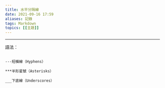 ```yaml
---
title: 水平分隔線
date: 2021-09-16 17:59
aliases: 記錄 
tags: Markdown
topics: [[主題]]
---
```


---



語法：

```

---短橫線（Hyphens）

***半形星號（Asterisks）

___下底線（Underscores）


```